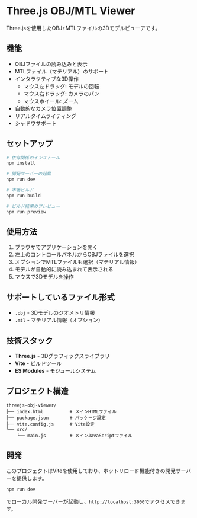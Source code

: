 # Three.js OBJ/MTL Viewer

Three.jsを使用したOBJ+MTLファイルの3Dモデルビューアです。

## 機能

- OBJファイルの読み込みと表示
- MTLファイル（マテリアル）のサポート
- インタラクティブな3D操作
  - マウス左ドラッグ: モデルの回転
  - マウス右ドラッグ: カメラのパン
  - マウスホイール: ズーム
- 自動的なカメラ位置調整
- リアルタイムライティング
- シャドウサポート

## セットアップ

```bash
# 依存関係のインストール
npm install

# 開発サーバーの起動
npm run dev

# 本番ビルド
npm run build

# ビルド結果のプレビュー
npm run preview
```

## 使用方法

1. ブラウザでアプリケーションを開く
2. 左上のコントロールパネルからOBJファイルを選択
3. オプションでMTLファイルも選択（マテリアル情報）
4. モデルが自動的に読み込まれて表示される
5. マウスで3Dモデルを操作

## サポートしているファイル形式

- `.obj` - 3Dモデルのジオメトリ情報
- `.mtl` - マテリアル情報（オプション）

## 技術スタック

- **Three.js** - 3Dグラフィックスライブラリ
- **Vite** - ビルドツール
- **ES Modules** - モジュールシステム

## プロジェクト構造

```
threejs-obj-viewer/
├── index.html          # メインHTMLファイル
├── package.json        # パッケージ設定
├── vite.config.js      # Vite設定
└── src/
    └── main.js         # メインJavaScriptファイル
```

## 開発

このプロジェクトはViteを使用しており、ホットリロード機能付きの開発サーバーを提供します。

```bash
npm run dev
```

でローカル開発サーバーが起動し、`http://localhost:3000`でアクセスできます。
